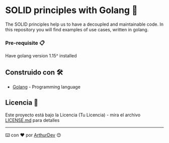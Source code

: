 # SOLID principles with Golang 🚀

The SOLID principles help us to have a decoupled and maintainable code.
In this repository you will find examples of use cases, written in golang. 

### Pre-requisite 📋

Have golang version 1.15^ installed 

## Construido con 🛠️

* [Golang](https://golang.org/) - Programming language 

## Licencia 📄

Este proyecto está bajo la Licencia (Tu Licencia) - mira el archivo [LICENSE.md](LICENSE) para detalles


---
⌨️ con ❤️ por [ArthurDev](https://github.com/ArthurQR98) 😊
